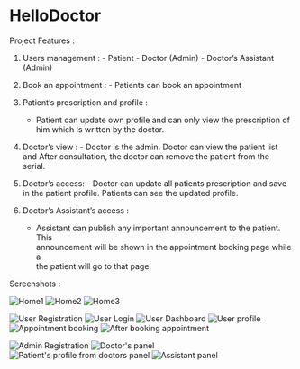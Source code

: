# HelloDoctor


Project Features : 

1. Users management :
       - Patient
       - Doctor (Admin)
       - Doctor’s Assistant (Admin)


2. Book an appointment :
       - Patients can book an appointment 


3. Patient’s prescription and profile : 
      - Patient can update own profile and can only view the prescription
        of him which is written by the doctor. 

4. Doctor’s view : 
   	   - Doctor is the admin. Doctor can view the patient list and
         After consultation, the doctor can remove the patient from the serial.


5. Doctor’s  access:
        - Doctor can update all patients prescription and save in the
          patient profile. Patients can see the updated profile.
 
6. Doctor’s Assistant’s access :
      - Assistant can publish any important announcement to the patient. This                
        announcement will be shown in the appointment booking page while a   
        the patient will go to that page.

Screenshots :



![Home1](https://user-images.githubusercontent.com/58343930/190730613-b22b60d7-db91-4ec9-8138-7f7a9a89add3.png)
![Home2](https://user-images.githubusercontent.com/58343930/190730697-60063130-a326-46dd-97f0-917111f3b537.png)
![Home3](https://user-images.githubusercontent.com/58343930/190730727-dcc242fc-b000-4a82-b0c3-d1510ab2f753.png)



![User Registration](https://user-images.githubusercontent.com/58343930/190730849-3f7484b4-ce5e-4b11-8e7b-a7087cae0187.png)
![User Login](https://user-images.githubusercontent.com/58343930/190730845-5422d1ff-31ef-4b28-95a7-b4c6f7090d7b.png)
![User Dashboard](https://user-images.githubusercontent.com/58343930/190730844-de0e5a33-0c9a-487e-ba4f-4382a0084b0a.png)
![User profile](https://user-images.githubusercontent.com/58343930/190730847-df7b7fae-9463-4c21-80b4-037e908c316c.png)
![Appointment booking](https://user-images.githubusercontent.com/58343930/190730841-cfa090d6-aa44-4baf-83ed-c25f62ad48b1.png)
![After booking appointment](https://user-images.githubusercontent.com/58343930/190730838-fc49f3ee-f462-4067-a489-3e396b392d1b.png)

![Admin Registration](https://user-images.githubusercontent.com/58343930/190731890-c5b034b6-5095-4117-b190-aa3083a5d101.png)
![Doctor's panel](https://user-images.githubusercontent.com/58343930/190731916-b2562b3d-729d-4346-bf21-8b97e0096a09.png)
![Patient's profile from doctors panel](https://user-images.githubusercontent.com/58343930/190731939-564fd03f-1c88-4f22-813c-2f6aa682d141.png)
![Assistant panel](https://user-images.githubusercontent.com/58343930/190732065-c7c2fd51-4830-460e-a4eb-18ab6c20f3cc.png)

